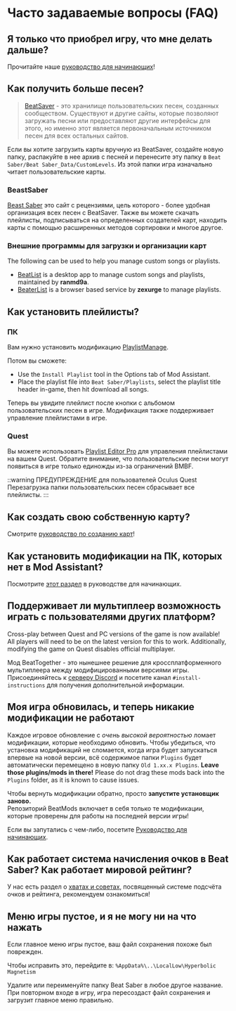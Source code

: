# Часто задаваемые вопросы (FAQ)

## Я только что приобрел игру, что мне делать дальше?
Прочитайте наше [руководство для начинающих](/beginners-guide.md)!

## Как получить больше песен?
> [BeatSaver](https://beatsaver.com) - это хранилище пользовательских песен, созданных сообществом. Существуют и другие сайты, которые позволяют загружать песни или предоставляют другие интерфейсы для этого, но именно этот является первоначальным источником песен для всех остальных сайтов.

Если вы хотите загрузить карты вручную из BeatSaver, создайте новую папку, распакуйте в нее архив с песней и перенесите эту папку в `Beat Saber/Beat Saber_Data/CustomLevels`. Из этой папки игра изначально читает пользовательские карты.

### BeastSaber
[Beast Saber](https://www.bsaber.com) это сайт с рецензиями, цель которого - более удобная организация всех песен с BeatSaver. Также вы можете скачать плейлисты, подписываться на определенных создателей карт, находить карты с помощью расширенных методов сортировки и многое другое.

### Внешние программы для загрузки и организации карт

The following can be used to help you manage custom songs or playlists.

* [BeatList](https://github.com/ranmd9a/beatlist/releases/latest) is a desktop app to manage custom songs and playlists, maintained by **ranmd9a**.
* [BeaterList](https://syltaris.github.io/beaterlist) is a browser based service by **zexurge** to manage playlists.

## Как установить плейлисты?

### ПК
Вам нужно установить модификацию [PlaylistManage](https://github.com/rithik-b/PlaylistManager/releases/latest).

Потом вы сможете:

* Use the `Install Playlist` tool in the Options tab of Mod Assistant.
* Place the playlist file into `Beat Saber/Playlists`, select the playlist title header in-game, then hit download all songs.

Теперь вы увидите плейлист после кнопки с альбомом пользовательских песен в игре. Модификация также поддерживает управление плейлистами в игре.

### Quest
Вы можете использовать [Playlist Editor Pro](https://beatsaberquest.com/bmbf/my-tools/playlist-editor-pro/) для управления плейлистами на вашем Quest. Обратите внимание, что пользовательские песни могут появиться в игре только единожды из-за ограничений BMBF.

::warning ПРЕДУПРЕЖДЕНИЕ для пользователей Oculus Quest Перезагрузка папки пользовательских песен сбрасывает все плейлисты. :::

## Как создать свою собственную карту?
Смотрите [руководство по созданию карт](/mapping/)!

## Как установить модификации на ПК, которых нет в Mod Assistant?
Посмотрите [этот раздел](/pc-modding.md#manual-installation) в руководстве для начинающих.

## Поддерживает ли мультиплеер возможность играть с пользователями других платформ?
Cross-play between Quest and PC versions of the game is now available! All players will need to be on the latest version for this to work. Additionally, modifying the game on Quest disables official multiplayer.

Мод BeatTogether - это нынешнее решение для кроссплатформенного мультиплеера между модифицированными версиями игры. Присоединяйтесь к [серверу Discord](https://discord.com/invite/gezGrFG4tz) и посетите канал `#install-instructions` для получения дополнительной информации.

## Моя игра обновилась, и теперь никакие модификации не работают
Каждое игровое обновление с *очень высокой вероятностью* ломает модификации, которые необходимо обновить. Чтобы убедиться, что установка модификаций не сломается, когда игра будет запускаться впервые на новой версии, всё содержимое папки `Plugins` будет автоматически перемещено в новую папку `Old 1.xx.x Plugins`. **Leave those plugins/mods in there!** Please do not drag these mods back into the `Plugins` folder, as it is known to cause issues.

Чтобы вернуть модификации обратно, просто **запустите установщик заново.**  
Репозиторий BeatMods включает в себя только те модификации, которые проверены для работы на последней версии игры!

Если вы запутались с чем-либо, посетите [Руководство для начинающих](/beginners-guide.md).

## Как работает система начисления очков в Beat Saber? Как работает мировой рейтинг?
У нас есть раздел о [хватах и советах](/grips-and-tricks.md), посвященный системе подсчёта очков и рейтинга, рекомендуем ознакомиться!

## Меню игры пустое, и я не могу ни на что нажать
Если главное меню игры пустое, ваш файл сохранения похоже был поврежден.

Чтобы исправить это, перейдите в: `%AppData%\..\LocalLow\Hyperbolic Magnetism`

Удалите или переименуйте папку Beat Saber в любое другое название. При повторном входе в игру, игра пересоздаст файл сохранения и загрузит главное меню правильно.
